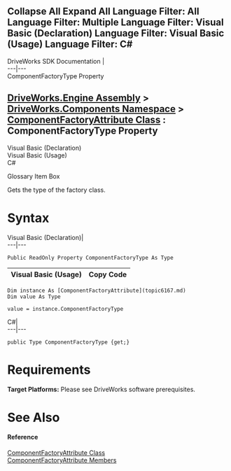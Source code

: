 Collapse All Expand All Language Filter: All  Language Filter: Multiple  Language Filter: Visual Basic (Declaration) Language Filter: Visual Basic (Usage) Language Filter: C#  
---  
DriveWorks SDK Documentation  |   
---|---  
ComponentFactoryType Property   
  
[DriveWorks.Engine Assembly](topic2156.md) > [DriveWorks.Components Namespace](topic6089.md) > [ComponentFactoryAttribute Class](topic6167.md) : ComponentFactoryType Property  
---  
  
Visual Basic (Declaration)    
Visual Basic (Usage)    
C# 

Glossary Item Box

Gets the type of the factory class. 

# Syntax

Visual Basic (Declaration)|   
---|---  
      
    
    Public ReadOnly Property ComponentFactoryType As Type  
  
Visual Basic (Usage)| Copy Code  
---|---  
      
    
    Dim instance As [ComponentFactoryAttribute](topic6167.md)
    Dim value As Type
     
    value = instance.ComponentFactoryType  
  
C#|   
---|---  
      
    
    public Type ComponentFactoryType {get;}  
  
# Requirements

**Target Platforms:** Please see DriveWorks software prerequisites.

# See Also

#### Reference

[ComponentFactoryAttribute Class](topic6167.md)   
[ComponentFactoryAttribute Members](topic6168.md)


